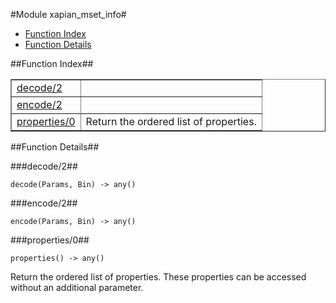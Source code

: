 

#Module xapian_mset_info#
* [Function Index](#index)
* [Function Details](#functions)




<a name="index"></a>

##Function Index##


<table width="100%" border="1" cellspacing="0" cellpadding="2" summary="function index"><tr><td valign="top"><a href="#decode-2">decode/2</a></td><td></td></tr><tr><td valign="top"><a href="#encode-2">encode/2</a></td><td></td></tr><tr><td valign="top"><a href="#properties-0">properties/0</a></td><td>Return the ordered list of properties.</td></tr></table>


<a name="functions"></a>

##Function Details##

<a name="decode-2"></a>

###decode/2##




`decode(Params, Bin) -> any()`

<a name="encode-2"></a>

###encode/2##




`encode(Params, Bin) -> any()`

<a name="properties-0"></a>

###properties/0##




`properties() -> any()`



Return the ordered list of properties.
These properties can be accessed without an additional parameter.